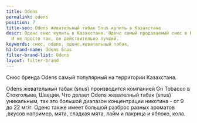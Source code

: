 ```yaml
---
title: Odens
permalink: odens
position: 7
title-seo: Odens жевательный табак Snus купить в Казахстане
descr: Оденс снюс купить в Казахстане. Оденс самый продаваемый снюс в Казахстане.
  И не просто так, он действительно лучший.
keywords: снюс, odens, оденс,жевательный табак,
h1-brand-name: Odens Snus
filter-brand-list: Odens
layout: filter-brand
---
```


Снюс бренда Odens самый популярный на территории Казахстана.

Odens жевательный табак (snus) производится компанией Gn Tobacco в Стокгольме, Швеция. Что делает Odens жевателный табак (snus) уникальным, так это большой диапазон концентрации никотина - от 9 до 22 мг/г. Оденс также имеет большой разброс разных ароматов ,вкусов  например, мята, сладкая мята, лайм и лакрица и яблоко, кола.
